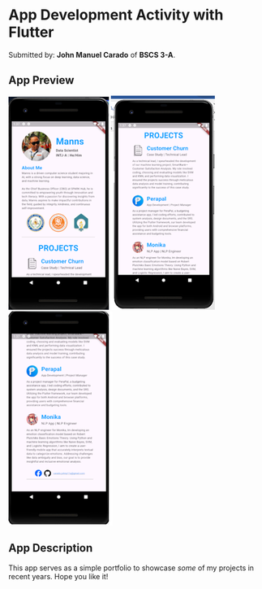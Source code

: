 # App Development Activity with Flutter

Submitted by: **John Manuel Carado** of **BSCS 3-A**.

## App Preview
![Image 1](previews/prev1.png)
![Image 2](previews/prev2.png)
![Image 3](previews/prev3.png)


## App Description
This app serves as a simple portfolio to showcase *some* of my projects in recent years. Hope you like it! 
